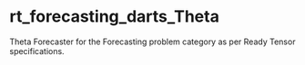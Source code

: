 # rt_forecasting_darts_Theta
Theta Forecaster for the Forecasting problem category as per Ready Tensor specifications.
